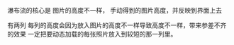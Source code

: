 瀑布流的核心是  图片的高度不一样， 手动得到的图片高度，并反映到界面上去

有两列 每列的高度会因为放入图片的高度不一样导致高度不一样，带来参差不齐的效果
一定把要动态加载的每张照片放入到较短的那一列里。